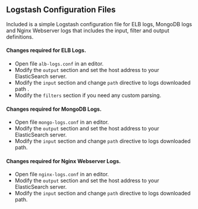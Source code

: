 ## Logstash Configuration Files
Included is a simple Logstash configuration file for ELB logs, MongoDB logs and Nginx Webserver logs that includes the input, filter and output definitions.

#### Changes required for ELB Logs.
- Open file `alb-logs.conf` in an editor.
- Modify the `output` section and set the host address to your ElasticSearch server.
- Modify the `input` section and change `path` directive to logs downloaded path .
- Modify the `filters` section if you need any custom parsing.

#### Changes required for MongoDB Logs.
- Open file `mongo-logs.conf` in an editor.
- Modify the `output` section and set the host address to your ElasticSearch server.
- Modify the `input` section and change `path` directive to logs downloaded path.

#### Changes required for Nginx Webserver Logs.
- Open file `nginx-logs.conf` in an editor.
- Modify the `output` section and set the host address to your ElasticSearch server.
- Modify the `input` section and change `path` directive to logs downloaded path.
